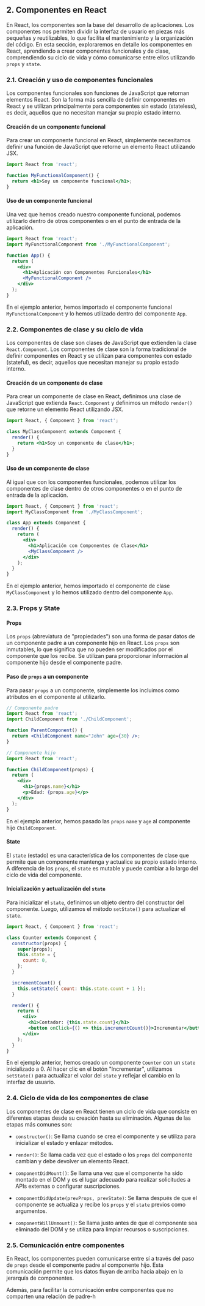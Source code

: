 ## 2. Componentes en React

En React, los componentes son la base del desarrollo de aplicaciones. Los componentes nos permiten dividir la interfaz de usuario en piezas más pequeñas y reutilizables, lo que facilita el mantenimiento y la organización del código. En esta sección, exploraremos en detalle los componentes en React, aprendiendo a crear componentes funcionales y de clase, comprendiendo su ciclo de vida y cómo comunicarse entre ellos utilizando `props` y `state`.

### 2.1. Creación y uso de componentes funcionales

Los componentes funcionales son funciones de JavaScript que retornan elementos React. Son la forma más sencilla de definir componentes en React y se utilizan principalmente para componentes sin estado (stateless), es decir, aquellos que no necesitan manejar su propio estado interno.

#### Creación de un componente funcional

Para crear un componente funcional en React, simplemente necesitamos definir una función de JavaScript que retorne un elemento React utilizando JSX.

```jsx
import React from 'react';

function MyFunctionalComponent() {
  return <h1>Soy un componente funcional</h1>;
}
```

#### Uso de un componente funcional

Una vez que hemos creado nuestro componente funcional, podemos utilizarlo dentro de otros componentes o en el punto de entrada de la aplicación.

```jsx
import React from 'react';
import MyFunctionalComponent from './MyFunctionalComponent';

function App() {
  return (
    <div>
      <h1>Aplicación con Componentes Funcionales</h1>
      <MyFunctionalComponent />
    </div>
  );
}
```

En el ejemplo anterior, hemos importado el componente funcional `MyFunctionalComponent` y lo hemos utilizado dentro del componente `App`.

### 2.2. Componentes de clase y su ciclo de vida

Los componentes de clase son clases de JavaScript que extienden la clase `React.Component`. Los componentes de clase son la forma tradicional de definir componentes en React y se utilizan para componentes con estado (stateful), es decir, aquellos que necesitan manejar su propio estado interno.

#### Creación de un componente de clase

Para crear un componente de clase en React, definimos una clase de JavaScript que extienda `React.Component` y definimos un método `render()` que retorne un elemento React utilizando JSX.

```jsx
import React, { Component } from 'react';

class MyClassComponent extends Component {
  render() {
    return <h1>Soy un componente de clase</h1>;
  }
}
```

#### Uso de un componente de clase

Al igual que con los componentes funcionales, podemos utilizar los componentes de clase dentro de otros componentes o en el punto de entrada de la aplicación.

```jsx
import React, { Component } from 'react';
import MyClassComponent from './MyClassComponent';

class App extends Component {
  render() {
    return (
      <div>
        <h1>Aplicación con Componentes de Clase</h1>
        <MyClassComponent />
      </div>
    );
  }
}
```

En el ejemplo anterior, hemos importado el componente de clase `MyClassComponent` y lo hemos utilizado dentro del componente `App`.

### 2.3. Props y State

#### Props

Los `props` (abreviatura de "propiedades") son una forma de pasar datos de un componente padre a un componente hijo en React. Los `props` son inmutables, lo que significa que no pueden ser modificados por el componente que los recibe. Se utilizan para proporcionar información al componente hijo desde el componente padre.

#### Paso de `props` a un componente

Para pasar `props` a un componente, simplemente los incluimos como atributos en el componente al utilizarlo.

```jsx
// Componente padre
import React from 'react';
import ChildComponent from './ChildComponent';

function ParentComponent() {
  return <ChildComponent name="John" age={30} />;
}

// Componente hijo
import React from 'react';

function ChildComponent(props) {
  return (
    <div>
      <h1>{props.name}</h1>
      <p>Edad: {props.age}</p>
    </div>
  );
}
```

En el ejemplo anterior, hemos pasado las `props` `name` y `age` al componente hijo `ChildComponent`.

#### State

El `state` (estado) es una característica de los componentes de clase que permite que un componente mantenga y actualice su propio estado interno. A diferencia de los `props`, el `state` es mutable y puede cambiar a lo largo del ciclo de vida del componente.

#### Inicialización y actualización del `state`

Para inicializar el `state`, definimos un objeto dentro del constructor del componente. Luego, utilizamos el método `setState()` para actualizar el `state`.

```jsx
import React, { Component } from 'react';

class Counter extends Component {
  constructor(props) {
    super(props);
    this.state = {
      count: 0,
    };
  }

  incrementCount() {
    this.setState({ count: this.state.count + 1 });
  }

  render() {
    return (
      <div>
        <h1>Contador: {this.state.count}</h1>
        <button onClick={() => this.incrementCount()}>Incrementar</button>
      </div>
    );
  }
}
```

En el ejemplo anterior, hemos creado un componente `Counter` con un `state` inicializado a 0. Al hacer clic en el botón "Incrementar", utilizamos `setState()` para actualizar el valor del `state` y reflejar el cambio en la interfaz de usuario.

### 2.4. Ciclo de vida de los componentes de clase

Los componentes de clase en React tienen un ciclo de vida que consiste en diferentes etapas desde su creación hasta su eliminación. Algunas de las etapas más comunes son:

- `constructor()`: Se llama cuando se crea el componente y se utiliza para inicializar el estado y enlazar métodos.

- `render()`: Se llama cada vez que el estado o los `props` del componente cambian y debe devolver un elemento React.

- `componentDidMount()`: Se llama una vez que el componente ha sido montado en el DOM y es el lugar adecuado para realizar solicitudes a APIs externas o configurar suscripciones.

- `componentDidUpdate(prevProps, prevState)`: Se llama después de que el componente se actualiza y recibe los `props` y el `state` previos como argumentos.

- `componentWillUnmount()`: Se llama justo antes de que el componente sea eliminado del DOM y se utiliza para limpiar recursos o suscripciones.

### 2.5. Comunicación entre componentes

En React, los componentes pueden comunicarse entre sí a través del paso de `props` desde el componente padre al componente hijo. Esta comunicación permite que los datos fluyan de arriba hacia abajo en la jerarquía de componentes.

Además, para facilitar la comunicación entre componentes que no comparten una relación de padre-h
